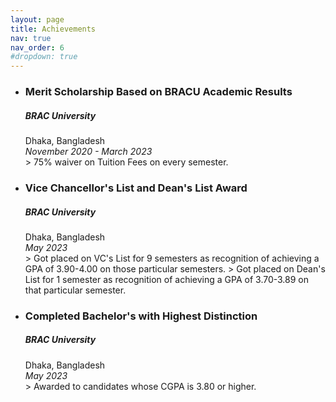 ```yaml
---
layout: page
title: Achievements
nav: true
nav_order: 6
#dropdown: true
---
```

<ul>
<li><h3><b>Merit Scholarship Based on BRACU Academic Results</b></h3></li>
<h5>BRAC University</h5>
Dhaka, Bangladesh <br>
<i>November 2020 - March 2023</i><br>
> 75% waiver on Tuition Fees on every semester.

<p>
<li><h3><b>Vice Chancellor's List and Dean's List Award</b></h3></li>
<h5>BRAC University</h5>
Dhaka, Bangladesh <br>
<i>May 2023</i><br>
> Got placed on VC's List for 9 semesters as recognition of achieving a GPA of 3.90-4.00 on those particular semesters.
> Got placed on Dean's List for 1 semester as recognition of achieving a GPA of 3.70-3.89 on that particular semester.

<p>
<li><h3><b>Completed Bachelor's with Highest Distinction</b></h3></li>
<h5>BRAC University</h5>
Dhaka, Bangladesh <br>
<i>May 2023</i><br>
> Awarded to candidates whose CGPA is 3.80 or higher.
</ul>
